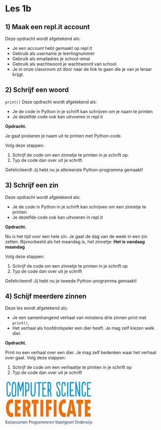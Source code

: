 # Les 1b

## 1\) Maak een repl.it account

Deze opdracht wordt afgetekend als: 

* Je een account hebt gemaakt op repl.it
* Gebruik als username je leerlingnummer
* Gebruik als emailadres je school-emai
* Gebruik als wachtwoord je wachtwoord van school
* Je in onze classroom zit door naar de link te gaan die je van je leraar krijgt. 

## 2\) Schrijf een woord
`print()`
Deze opdracht wordt afgetekend als:

* Je de code in Python in je schrift kan schrijven om je naam te printen
* Je dezelfde code ook kan uitvoeren in repl.it

**Opdracht.**

Je gaat proberen je naam uit te printen met Python-code.

Volg deze stappen:

1. Schrijf de code om een zinnetje te printen in je schrift op. 
2. Typ de code dan over uit je schrift.

Gefeliciteerd! Jij hebt nu je allereerste Python-programma gemaakt!

## 3\) Schrijf een zin

Deze opdracht wordt afgetekend als:

* Je de code in Python in je schrift kan schrijven om een zinnetje te printen
* Je dezelfde code ook kan uitvoeren in repl.it

**Opdracht.**

Nu is het tijd voor een hele zin. Je gaat de dag van de week in een zin zetten. Bijvoorbeeld als het maandag is, het zinnetje: **Het is vandaag maandag**

Volg deze stappen:

1. Schrijf de code om een zinnetje te printen in je schrift op
2. Typ de code dan over uit je schrift

Gefeliciteerd! Jij hebt nu je tweede Python-programma gemaakt!

## 4\) Schijf meerdere zinnen

Deze les wordt afgetekend als:

* Je een samenhangend verhaal van minstens drie zinnen print met `print()`, 
* Het verhaal als hoofdrolspeler een dier heeft. Je mag zelf kiezen welk dier.

**Opdracht.** 

Print nu een verhaal over een dier. Je mag zelf bedenken waar het verhaal over gaat. Volg deze stappen:

1. Schrijf de code om een verhaaltje te printen in je schrift op
2. Typ de code dan over uit je schrift

![](/img/logoCSCert_10cm.jpg)